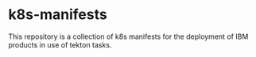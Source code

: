 # k8s-manifests
This repository is a collection of k8s manifests for the deployment of IBM products in use of tekton tasks.
